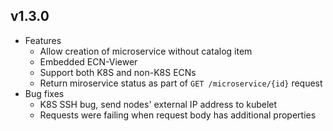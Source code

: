 ## v1.3.0
* Features
  * Allow creation of microservice without catalog item
  * Embedded ECN-Viewer
  * Support both K8S and non-K8S ECNs
  * Return miroservice status as part of `GET /microservice/{id}` request
* Bug fixes
  * K8S SSH bug, send nodes' external IP address to kubelet
  * Requests were failing when request body has additional properties
